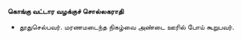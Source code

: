 **கொங்கு வட்டார வழக்குச் சொல்லகராதி**
- தூதுசெல்பவர். மரணமடைந்த நிகழ்வை அண்டை ஊரில் போய் கூறுபவர்.

